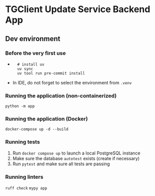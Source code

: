 # TGClient Update Service Backend App

## Dev environment

### Before the very first use

* ```
    # install uv
    uv sync
    uv tool run pre-commit install
    ```
* In IDE, do not forget to select the environment from `.venv`

### Running the application (non-containerized)
`python -m app`

### Running the application (Docker)
`docker-compose up -d --build`

### Running tests
1. Run `docker compose up` to launch a local PostgreSQL instance
1. Make sure the database `autotest` exists (create if necessary)
1. Run `pytest` and make sure all tests are passing


### Running linters
`ruff check`
`mypy app`
